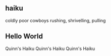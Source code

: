 ## haiku
coldly poor cowboys
rushing, shrivelling, pulling

## Hello World



Quinn's Haiku
Quinn's Haiku
Quinn's Haiku
